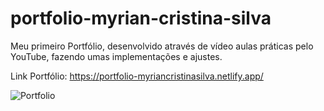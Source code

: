 # portfolio-myrian-cristina-silva
Meu primeiro Portfólio, desenvolvido através de vídeo aulas práticas pelo YouTube, fazendo umas implementações e ajustes.

Link Portfólio: https://portfolio-myriancristinasilva.netlify.app/



![Portfolio](https://user-images.githubusercontent.com/73667019/167009425-8a38e759-7fb2-45ed-96bd-c87284d18c9c.png)
